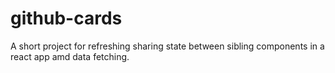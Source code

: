 # github-cards
A short project for refreshing sharing state between sibling components in a react app amd data fetching.
